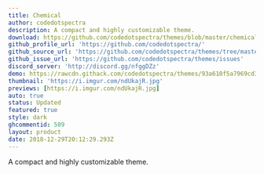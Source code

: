 ```yaml
---
title: Chemical
author: codedotspectra
description: A compact and highly customizable theme.
download: https://github.com/codedotspectra/themes/blob/master/chemical/chemical.theme.css
github_profile_url: 'https://github.com/codedotspectra/'
github_source_url: 'https://github.com/codedotspectra/themes/tree/master/chemical'
github_issue_url: 'https://github.com/codedotspectra/themes/issues'
discord_server: 'http://discord.gg/nfggDZz'
demo: https://rawcdn.githack.com/codedotspectra/themes/93a610f5a7969cd33c286a68816ab428f2e2b1a3/chemical/chemical.theme.css
thumbnail: 'https://i.imgur.com/ndUkajR.jpg'
previews: [https://i.imgur.com/ndUkajR.jpg]
auto: true
status: Updated
featured: true
style: dark
ghcommentid: 509
layout: product
date: 2018-12-29T20:12:29.293Z
---
```

A compact and highly customizable theme.